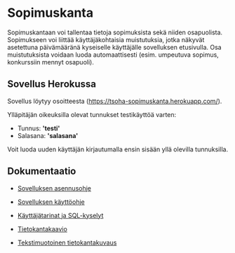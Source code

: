 # Sopimuskanta

Sopimuskantaan voi tallentaa tietoja sopimuksista sekä niiden osapuolista. Sopimukseen voi liittää käyttäjäkohtaisia muistutuksia, jotka näkyvät asetettuna päivämääränä kyseiselle käyttäjälle sovelluksen etusivulla. Osa muistutuksista voidaan luoda automaattisesti (esim. umpeutuva sopimus, konkurssiin mennyt osapuoli).

## Sovellus Herokussa

Sovellus löytyy osoitteesta (https://tsoha-sopimuskanta.herokuapp.com/).

Ylläpitäjän oikeuksilla olevat tunnukset testikäyttöä varten:
- Tunnus: __'testi'__
- Salasana: __'salasana'__

Voit luoda uuden käyttäjän kirjautumalla ensin sisään yllä olevilla tunnuksilla.

## Dokumentaatio

- [Sovelluksen asennusohje](https://github.com/teemuoksanen/tsoha-sopimuskanta/blob/master/documentation/Installation.md)

- [Sovelluksen käyttöohje](https://github.com/teemuoksanen/tsoha-sopimuskanta/blob/master/documentation/Manual.md)

- [Käyttäjätarinat ja SQL-kyselyt](https://github.com/teemuoksanen/tsoha-sopimuskanta/blob/master/documentation/UserStories.md)

- [Tietokantakaavio](https://github.com/teemuoksanen/tsoha-sopimuskanta/blob/master/documentation/pics/tietokantakaavio.png)

- [Tekstimuotoinen tietokantakuvaus](https://github.com/teemuoksanen/tsoha-sopimuskanta/blob/master/documentation/DatabaseDescription.md)